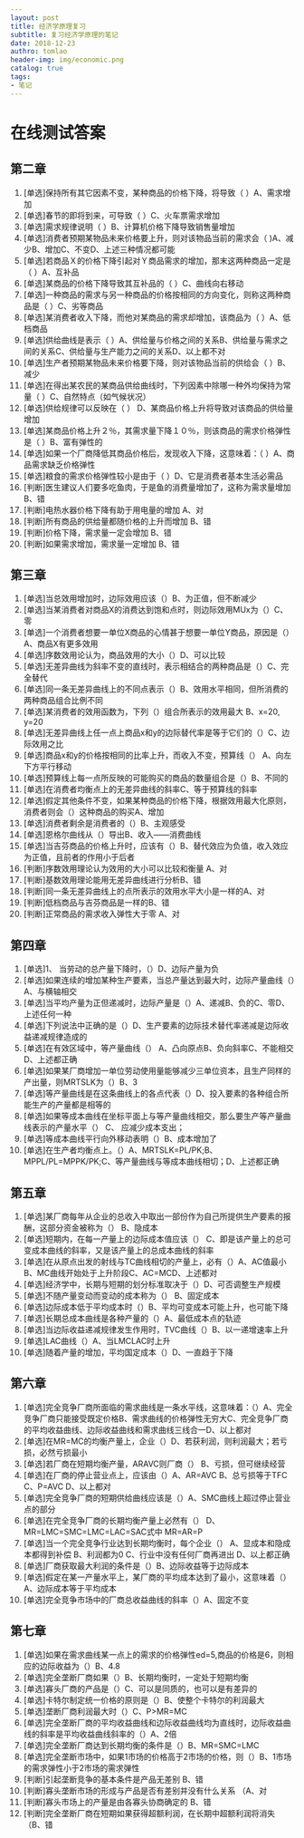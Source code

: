 ```yaml
---
layout: post
title: 经济学原理复习
subtitle: 复习经济学原理的笔记
date: 2018-12-23
authro: tomlao
header-img: img/economic.png
catalog: true
tags: 
- 笔记
---
```


# 在线测试答案

## 第二章

1. [单选]保持所有其它因素不变，某种商品的价格下降，将导致（ ）A、需求增加
2. [单选]春节的即将到来，可导致（ ）C、火车票需求增加
3. [单选]需求规律说明（ ）B、计算机价格下降导致销售量增加
4. [单选]消费者预期某物品未来价格要上升，则对该物品当前的需求会（ )A、减少B、增加C、不变D、上述三种情况都可能
5. [单选]若商品Ｘ的价格下降引起对Ｙ商品需求的增加，那末这两种商品一定是（ ）A、互补品
6. [单选]某商品的价格下降导致其互补品的（ ）C、曲线向右移动
7. [单选]一种商品的需求与另一种商品的价格按相同的方向变化，则称这两种商品是（ ）C、劣等商品
8. [单选]某消费者收入下降，而他对某商品的需求却增加，该商品为（ ）A、低档商品
9. [单选]供给曲线是表示（ ）A、供给量与价格之间的关系B、供给量与需求之间的关系C、供给量与生产能力之间的关系D、以上都不对
10. [单选]生产者预期某物品未来价格要下降，则对该物品当前的供给会（ ）B、减少
11. [单选]在得出某农民的某商品供给曲线时，下列因素中除哪一种外均保持为常量（ ）C、自然特点（如气候状况）
12. [单选]供给规律可以反映在（ ） D、某商品价格上升将导致对该商品的供给量增加
13. [单选]某商品价格上升２％，其需求量下降１０％，则该商品的需求价格弹性是（ ）B、富有弹性的
14. [单选]如果一个厂商降低其商品价格后，发现收入下降，这意味着：（ ）A、商品需求缺乏价格弹性
15. [单选]粮食的需求价格弹性较小是由于（ ）D、它是消费者基本生活必需品
16. [判断]医生建议人们要多吃鱼肉，于是鱼的消费量增加了，这称为需求量增加 B、错
17. [判断]电热水器价格下降有助于用电量的增加 A、对
18. [判断]所有商品的供给量都随价格的上升而增加 B、错
19. [判断]价格下降，需求量一定会增加 B、错
20. [判断]如果需求增加，需求量一定增加 B、错


## 第三章

1. [单选]当总效用增加时，边际效用应该（）B、为正值，但不断减少
2. [单选]当某消费者对商品X的消费达到饱和点时，则边际效用MUx为（）C、零
3. [单选]一个消费者想要一单位X商品的心情甚于想要一单位Y商品，原因是（）A、商品X有更多效用
4. [单选]序数效用论认为，商品效用的大小（）D、可以比较
5. [单选]无差异曲线为斜率不变的直线时，表示相结合的两种商品是（）C、完全替代
6. [单选]同一条无差异曲线上的不同点表示（）B、效用水平相同，但所消费的两种商品组合比例不同
7. [单选]某消费者的效用函数为，下列（）组合所表示的效用最大 B、x=20, y=20
8. [单选]无差异曲线上任一点上商品x和y的边际替代率是等于它们的（）C、边际效用之比
9. [单选]商品x和y的价格按相同的比率上升，而收入不变，预算线（） A、向左下方平行移动
10. [单选]预算线上每一点所反映的可能购买的商品的数量组合是（）B、不同的
11. [单选]在消费者均衡点上的无差异曲线的斜率C、等于预算线的斜率
12. [单选]假定其他条件不变，如果某种商品的价格下降，根据效用最大化原则，消费者则会（）这种商品的购买A、增加
13. [单选]消费者剩余是消费者的（）B、主观感受
14. [单选]恩格尔曲线从（）导出B、收入——消费曲线
15. [单选]当吉芬商品的价格上升时，应该有（）B、替代效应为负值，收入效应为正值，且前者的作用小于后者
16. [判断]序数效用理论认为效用的大小可以比较和衡量 A、对
17. [判断]基数效用理论能用无差异曲线进行分析B、错
18. [判断]同一条无差异曲线上的点所表示的效用水平大小是一样的A、对
19. [判断]低档商品与吉芬商品是一样的B、错
20. [判断]正常商品的需求收入弹性大于零 A、对


## 第四章

1. [单选]1、 当劳动的总产量下降时，（）D、边际产量为负
2. [单选]如果连续的增加某种生产要素，当总产量达到最大时，边际产量曲线（）A、与横轴相交
3. [单选]当平均产量为正但递减时，边际产量是（）A、递减B、负的C、零D、上述任何一种
4. [单选]下列说法中正确的是（）D、生产要素的边际技术替代率递减是边际收益递减规律造成的
5. [单选]在有效区域中，等产量曲线（） A、凸向原点B、负向斜率C、不能相交D、上述都正确
6. [单选]如果某厂商增加一单位劳动使用量能够减少三单位资本，且生产同样的产出量，则MRTSLK为（）B、3
7. [单选]等产量曲线是在这条曲线上的各点代表（）D、投入要素的各种组合所能生产的产量都是相等的
8. [单选]如果等成本曲线在坐标平面上与等产量曲线相交，那么要生产等产量曲线表示的产量水平（） C、 应减少成本支出；
9. [单选]等成本曲线平行向外移动表明（）B、成本增加了
10. [单选]在生产者均衡点上。（）A、MRTSLK=PL/PK;B、MPPL/PL=MPPK/PK;C、等产量曲线与等成本曲线相切；D、上述都正确


## 第五章

1. [单选]某厂商每年从企业的总收入中取出一部份作为自己所提供生产要素的报酬，这部分资金被称为（） B、隐成本
2. [单选]短期内，在每一产量上的边际成本值应该（） C、即是该产量上的总可变成本曲线的斜率，又是该产量上的总成本曲线的斜率
3. [单选]在从原点出发的射线与TC曲线相切的产量上，必有（）A、AC值最小B、MC曲线开始处于上升阶段C、AC=MCD、上述都对
4. [单选]经济学中，长期与短期的划分标准取决于（）D、可否调整生产规模
5. [单选]不随产量变动而变动的成本称为（） B、固定成本
6. [单选]边际成本低于平均成本时（）B、平均可变成本可能上升，也可能下降
7. [单选]长期总成本曲线是各种产量的（）A、最低成本点的轨迹
8. [单选]当边际收益递减规律发生作用时，TVC曲线（）B、以一递增速率上升
9. [单选]LAC曲线（）A、当LMCLAC时上升
10. [单选]随着产量的增加，平均国定成本（）D、一直趋于下降


## 第六章

1. [单选]完全竞争厂商所面临的需求曲线是一条水平线，这意味着：（）A、完全竞争厂商只能接受既定价格B、需求曲线的价格弹性无穷大C、完全竞争厂商的平均收益曲线、边际收益曲线和需求曲线三线合一D、以上都对
2. [单选]在MR=MC的均衡产量上，企业（）D、若获利润，则利润最大；若亏损，必然亏损最小
3. [单选]若厂商在短期均衡产量，ARAVC则厂商（） B、亏损，但可继续经营
4. [单选]在厂商的停止营业点上，应该由（）A、AR=AVC B、总亏损等于TFC C、P=AVC D、以上都对
5. [单选]完全竞争厂商的短期供给曲线应该是（）A、SMC曲线上超过停止营业点的部分
6. [单选]在完全竞争厂商的长期均衡产量上必然有（） D、MR=LMC=SMC=LMC=LAC=SAC式中 MR=AR=P
7. [单选]当一个完全竞争行业达到长期均衡时，每个企业（） A、显成本和隐成本都得到补偿 B、利润都为0 C、行业中没有任何厂商再进出 D、以上都正确
8. [单选]厂商获取最大利润的条件是（）B、边际收益等于边际成本
9. [单选]假定在某一产量水平上，某厂商的平均成本达到了最小，这意味着（）A、边际成本等于平均成本
10. [单选]完全竞争市场中的厂商总收益曲线的斜率（）A、固定不变


## 第七章

1. [单选]如果在需求曲线某一点上的需求的价格弹性ed=5,商品的价格是6，则相应的边际收益为（）B、4.8
2. [单选]完全垄断厂商如果（）B、长期均衡时，一定处于短期均衡
3. [单选]寡头厂商的产品是（）C、可以是同质的，也可以是有差异的
4. [单选]卡特尔制定统一价格的原则是（）B、使整个卡特尔的利润最大
5. [单选]垄断厂商利润最大时（）C、P>MR=MC
6. [单选]完全垄断厂商的平均收益曲线和边际收益曲线均为直线时，边际收益曲线的斜率是平均收益曲线斜率的（）A、2倍
7. [单选]完全垄断厂商达到长期均衡的条件是（）B、MR=SMC=LMC
8. [单选]完全垄断市场中，如果1市场的价格高于2市场的价格，则（）B、1市场的需求弹性小于2市场的需求弹性
9. [判断]引起垄断竞争的基本条件是产品无差别 B、错
10. [判断]寡头垄断市场的形成与产品是否有差别并没有什么关系 （A、对
11. [判断]寡头市场上的产量是由各寡头协商确定的 B、错
12. [判断]完全垄断厂商在短期如果获得超额利润，在长期中超额利润将消失 （B、错